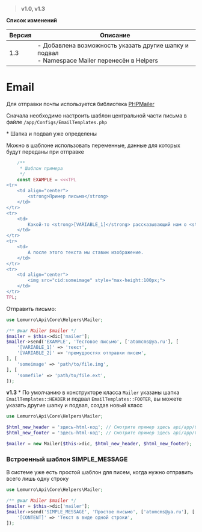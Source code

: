 > **v1.0, v1.3**

**Список изменений**

Версия | Описание
--- | ---
1.3 | - Добавлена возможность указать другие шапку и подвал<br>- Namespace Mailer перенесён в Helpers

# Email
Для отправки почты используется библиотека [PHPMailer](https://github.com/PHPMailer/PHPMailer)

Сначала необходимо настроить шаблон центральной части письма в файле `/app/Configs/EmailTemplates.php`

\* Шапка и подвал уже определены

Можно в шаблоне использовать переменные, данные для которых будут переданы при отправке
```php
    /**
     * Шаблон примера
     */
    const EXAMPLE = <<<TPL
<tr>
    <td align="center">
        <strong>Пример письма</strong>
    </td>
</tr>
<tr>
    <td>
        Какой-то <strong>[VARIABLE_1]</strong> рассказывающий нам о <strong>[VARIABLE_2]</strong>.
    </td>
</tr>
<tr>
    <td>
        А после этого текста мы ставим изображение.
    </td>
</tr>
<tr>
    <td align="center">
        <img src="cid:someimage" style="max-height:100px;">
    </td>
</tr>
TPL;
```

Отправить письмо:
```php
use Lemurro\Api\Core\Helpers\Mailer;

/** @var Mailer $mailer */
$mailer = $this->dic['mailer'];
$mailer->send('EXAMPLE', 'Тестовое письмо', ['atomcms@ya.ru'], [
    '[VARIABLE_1]' => 'текст',
    '[VARIABLE_2]' => 'премудростях отправки писем',
], [
    'someimage' => 'path/to/file.img',
], [
    'somefile' => 'path/to/file.ext',
]);
```
**v1.3** \* По умолчанию в конструкторе класса `Mailer` указаны шапка `EmailTemplates::HEADER` и подвал `EmailTemplates::FOOTER`, вы можете указать другие шапку и подвал, создав новый класс
```php
use Lemurro\Api\Core\Helpers\Mailer;

$html_new_header = 'здесь-html-код'; // Смотрите пример здесь api/app/Configs/EmailTemplates.php в константе HEADER
$html_new_footer = 'здесь-html-код'; // Смотрите пример здесь api/app/Configs/EmailTemplates.php в константе FOOTER

$mailer = new Mailer($this->dic, $html_new_header, $html_new_footer);
```

### Встроенный шаблон SIMPLE_MESSAGE
В системе уже есть простой шаблон для писем, когда нужно отправить всего лишь одну строку
```php
use Lemurro\Api\Core\Helpers\Mailer;

/** @var Mailer $mailer */
$mailer = $this->dic['mailer'];
$mailer->send('SIMPLE_MESSAGE', 'Простое письмо', ['atomcms@ya.ru'], [
    '[CONTENT]' => 'Текст в виде одной строки',
]);
```
